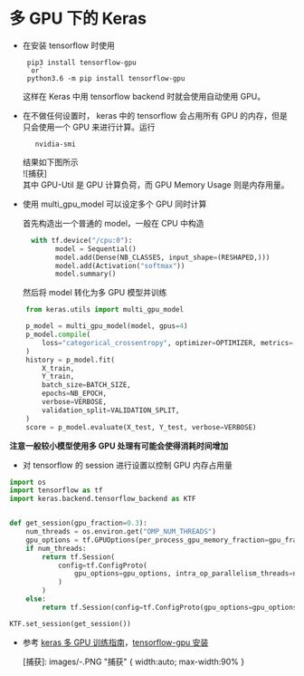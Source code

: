 # 多 GPU 下的 Keras

* 在安装 tensorflow 时使用

  ```text
   pip3 install tensorflow-gpu
   `or`
   python3.6 -m pip install tensorflow-gpu
  ```

  这样在 Keras 中用 tensorflow backend 时就会使用自动使用 GPU。

* 在不做任何设置时， keras 中的 tensorflow 会占用所有 GPU 的内存，但是只会使用一个 GPU 来进行计算。运行

  ```text
     nvidia-smi
  ```

  结果如下图所示  
  !\[捕获\]  
  其中 GPU-Util 是 GPU 计算负荷，而 GPU Memory Usage 则是内存用量。

* 使用 multi\_gpu\_model 可以设定多个 GPU 同时计算

  首先构造出一个普通的 model，一般在 CPU 中构造

  ```python
    with tf.device("/cpu:0"):
          model = Sequential()
          model.add(Dense(NB_CLASSES, input_shape=(RESHAPED,)))
          model.add(Activation("softmax"))
          model.summary()
  ```

  然后将 model 转化为多 GPU 模型并训练

```python
    from keras.utils import multi_gpu_model

    p_model = multi_gpu_model(model, gpus=4)
    p_model.compile(
        loss="categorical_crossentropy", optimizer=OPTIMIZER, metrics=["accuracy"]
    )
    history = p_model.fit(
        X_train,
        Y_train,
        batch_size=BATCH_SIZE,
        epochs=NB_EPOCH,
        verbose=VERBOSE,
        validation_split=VALIDATION_SPLIT,
    )
    score = p_model.evaluate(X_test, Y_test, verbose=VERBOSE)
```

**注意一般较小模型使用多 GPU 处理有可能会使得消耗时间增加**

* 对 tensorflow 的 session 进行设置以控制 GPU 内存占用量

```python
import os
import tensorflow as tf
import keras.backend.tensorflow_backend as KTF


def get_session(gpu_fraction=0.3):
    num_threads = os.environ.get("OMP_NUM_THREADS")
    gpu_options = tf.GPUOptions(per_process_gpu_memory_fraction=gpu_fraction)
    if num_threads:
        return tf.Session(
            config=tf.ConfigProto(
                gpu_options=gpu_options, intra_op_parallelism_threads=num_threads
            )
        )
    else:
        return tf.Session(config=tf.ConfigProto(gpu_options=gpu_options))

KTF.set_session(get_session())
```

* 参考 [keras 多 GPU 训练指南](https://yq.aliyun.com/articles/230182)，[tensorflow-gpu 安装](https://www.tensorflow.org/install/install_linux?hl=zh-cn#InstallingNativePip)

  \[捕获\]: images/-.PNG "捕获" { width:auto; max-width:90% }

